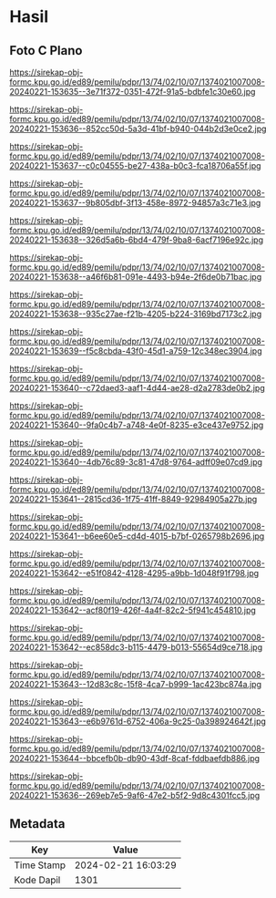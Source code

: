 # Hasil

## Foto C Plano

https://sirekap-obj-formc.kpu.go.id/ed89/pemilu/pdpr/13/74/02/10/07/1374021007008-20240221-153635--3e71f372-0351-472f-91a5-bdbfe1c30e60.jpg

https://sirekap-obj-formc.kpu.go.id/ed89/pemilu/pdpr/13/74/02/10/07/1374021007008-20240221-153636--852cc50d-5a3d-41bf-b940-044b2d3e0ce2.jpg

https://sirekap-obj-formc.kpu.go.id/ed89/pemilu/pdpr/13/74/02/10/07/1374021007008-20240221-153637--c0c04555-be27-438a-b0c3-fca18706a55f.jpg

https://sirekap-obj-formc.kpu.go.id/ed89/pemilu/pdpr/13/74/02/10/07/1374021007008-20240221-153637--9b805dbf-3f13-458e-8972-94857a3c71e3.jpg

https://sirekap-obj-formc.kpu.go.id/ed89/pemilu/pdpr/13/74/02/10/07/1374021007008-20240221-153638--326d5a6b-6bd4-479f-9ba8-6acf7196e92c.jpg

https://sirekap-obj-formc.kpu.go.id/ed89/pemilu/pdpr/13/74/02/10/07/1374021007008-20240221-153638--a46f6b81-091e-4493-b94e-2f6de0b71bac.jpg

https://sirekap-obj-formc.kpu.go.id/ed89/pemilu/pdpr/13/74/02/10/07/1374021007008-20240221-153638--935c27ae-f21b-4205-b224-3169bd7173c2.jpg

https://sirekap-obj-formc.kpu.go.id/ed89/pemilu/pdpr/13/74/02/10/07/1374021007008-20240221-153639--f5c8cbda-43f0-45d1-a759-12c348ec3904.jpg

https://sirekap-obj-formc.kpu.go.id/ed89/pemilu/pdpr/13/74/02/10/07/1374021007008-20240221-153640--c72daed3-aaf1-4d44-ae28-d2a2783de0b2.jpg

https://sirekap-obj-formc.kpu.go.id/ed89/pemilu/pdpr/13/74/02/10/07/1374021007008-20240221-153640--9fa0c4b7-a748-4e0f-8235-e3ce437e9752.jpg

https://sirekap-obj-formc.kpu.go.id/ed89/pemilu/pdpr/13/74/02/10/07/1374021007008-20240221-153640--4db76c89-3c81-47d8-9764-adff09e07cd9.jpg

https://sirekap-obj-formc.kpu.go.id/ed89/pemilu/pdpr/13/74/02/10/07/1374021007008-20240221-153641--2815cd36-1f75-41ff-8849-92984905a27b.jpg

https://sirekap-obj-formc.kpu.go.id/ed89/pemilu/pdpr/13/74/02/10/07/1374021007008-20240221-153641--b6ee60e5-cd4d-4015-b7bf-0265798b2696.jpg

https://sirekap-obj-formc.kpu.go.id/ed89/pemilu/pdpr/13/74/02/10/07/1374021007008-20240221-153642--e51f0842-4128-4295-a9bb-1d048f91f798.jpg

https://sirekap-obj-formc.kpu.go.id/ed89/pemilu/pdpr/13/74/02/10/07/1374021007008-20240221-153642--acf80f19-426f-4a4f-82c2-5f941c454810.jpg

https://sirekap-obj-formc.kpu.go.id/ed89/pemilu/pdpr/13/74/02/10/07/1374021007008-20240221-153642--ec858dc3-b115-4479-b013-55654d9ce718.jpg

https://sirekap-obj-formc.kpu.go.id/ed89/pemilu/pdpr/13/74/02/10/07/1374021007008-20240221-153643--12d83c8c-15f8-4ca7-b999-1ac423bc874a.jpg

https://sirekap-obj-formc.kpu.go.id/ed89/pemilu/pdpr/13/74/02/10/07/1374021007008-20240221-153643--e6b9761d-6752-406a-9c25-0a398924642f.jpg

https://sirekap-obj-formc.kpu.go.id/ed89/pemilu/pdpr/13/74/02/10/07/1374021007008-20240221-153644--bbcefb0b-db90-43df-8caf-fddbaefdb886.jpg

https://sirekap-obj-formc.kpu.go.id/ed89/pemilu/pdpr/13/74/02/10/07/1374021007008-20240221-153636--269eb7e5-9af6-47e2-b5f2-9d8c4301fcc5.jpg


## Metadata

| Key        | Value               |
| ---------- | ------------------- |
| Time Stamp | 2024-02-21 16:03:29 |
| Kode Dapil | 1301                |



